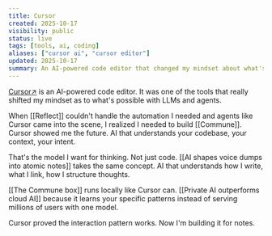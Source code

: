 ```yaml
---
title: Cursor
created: 2025-10-17
visibility: public
status: live
tags: [tools, ai, coding]
aliases: ["cursor ai", "cursor editor"]
updated: 2025-10-17
summary: An AI-powered code editor that changed my mindset about what's possible with LLMs and agents. Showed me the future of working with AI.
---
```


<a href="https://cursor.com" target="_blank" rel="noopener noreferrer" style="white-space:nowrap">Cursor<span class="external-link-icon" aria-hidden="true">↗</span></a> is an AI-powered code editor. It was one of the tools that really shifted my mindset as to what's possible with LLMs and agents.

When [[Reflect]] couldn't handle the automation I needed and agents like Cursor came into the scene, I realized I needed to build [[Commune]]. Cursor showed me the future. AI that understands your codebase, your context, your intent.

That's the model I want for thinking. Not just code. [[AI shapes voice dumps into atomic notes]] takes the same concept. AI that understands how I write, what I link, how I structure thoughts.

[[The Commune box]] runs locally like Cursor can. [[Private AI outperforms cloud AI]] because it learns your specific patterns instead of serving millions of users with one model.

Cursor proved the interaction pattern works. Now I'm building it for notes.
